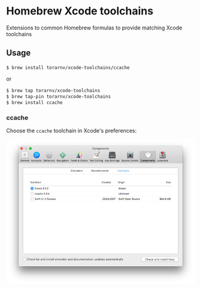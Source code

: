 # Homebrew Xcode toolchains

Extensions to common Homebrew formulas to provide matching Xcode toolchains

## Usage

```
$ brew install torarnv/xcode-toolchains/ccache
```

or

```
$ brew tap torarnv/xcode-toolchains
$ brew tap-pin torarnv/xcode-toolchains
$ brew install ccache
```

### ccache

Choose the `ccache` toolchain in Xcode's preferences:

![screenshot](/screenshot.png?raw=true)
